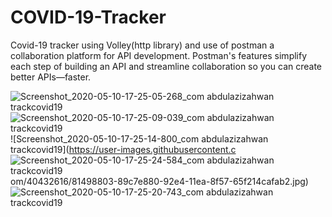 # COVID-19-Tracker
Covid-19 tracker using Volley(http library) and 
use of postman a collaboration platform for API development. Postman's features simplify each step of building an API and streamline collaboration so you can create better APIs—faster.


![Screenshot_2020-05-10-17-25-05-268_com abdulazizahwan trackcovid19](https://user-images.githubusercontent.com/40432616/81498798-83d20780-92e4-11ea-871d-aeb3597c3366.jpg)
![Screenshot_2020-05-10-17-25-09-039_com abdulazizahwan trackcovid19](https://user-images.githubusercontent.com/40432616/81498802-87658e80-92e4-11ea-8f25-00b6df18ebee.jpg)
![Screenshot_2020-05-10-17-25-14-800_com abdulazizahwan trackcovid19](https://user-images.githubusercontent.c
![Screenshot_2020-05-10-17-25-24-584_com abdulazizahwan trackcovid19](https://user-images.githubusercontent.com/40432616/81498807-90566000-92e4-11ea-9a74-a9723425e033.jpg)
om/40432616/81498803-89c7e880-92e4-11ea-8f57-65f214cafab2.jpg)
![Screenshot_2020-05-10-17-25-20-743_com abdulazizahwan trackcovid19](https://user-images.githubusercontent.com/40432616/81498805-8d5b6f80-92e4-11ea-909a-6b2700d3fe08.jpg)
